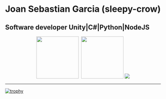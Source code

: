 # Joan Sebastian Garcia (sleepy-crow)
## Software developer Unity|C#|Python|NodeJS

<div align="center">

<img height="137.3px" src="https://github-readme-stats.vercel.app/api?username=sleepy-crow&show_icons=true&theme=vue-dark" />&nbsp;
<img height="137.3px" src="https://github-readme-stats.vercel.app/api/top-langs/?username=sleepy-crow&count_private=true&show_icons=true&theme=vue-dark&layout=compact" />
<img src="https://github-readme-streak-stats.herokuapp.com/?user=sleepy-crow&theme=vue-dark">

</div>

<hr>

[![trophy](https://github-profile-trophy.vercel.app/?username=sleepy-crow&title=Commit,MultiLanguage,Repositories,Followers,PullRequest&theme=darkhub&no-frame=true&margin-w=2&no-bg=false)](https://github.com/ryo-ma/github-profile-trophy)
